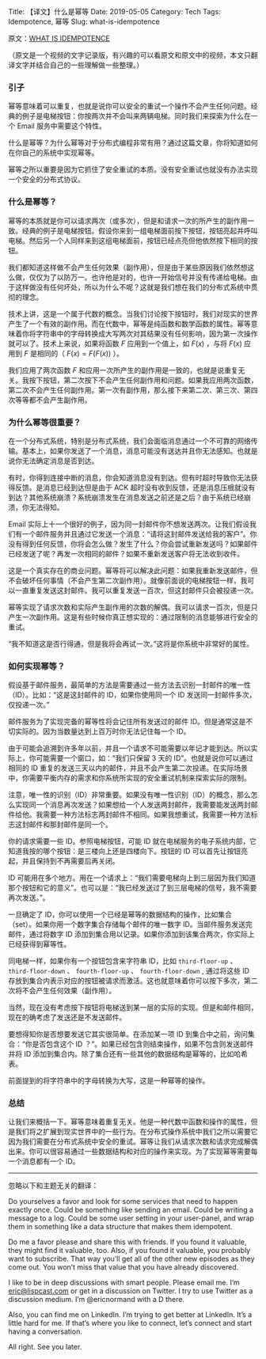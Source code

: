 Title: 【译文】什么是幂等
Date: 2019-05-05
Category: Tech
Tags: Idempotence, 幂等
Slug: what-is-idempotence

原文：[WHAT IS IDEMPOTENCE](https://lispcast.com/what-is-idempotence/)

（原文是一个视频的文字记录版，有兴趣的可以看原文和原文中的视频，本文只翻译文字并结合自己的一些理解做一些整理。）

### 引子

幂等意味着可以重复，也就是说你可以安全的重试一个操作不会产生任何问题。经典的例子是电梯按钮：你按两次并不会叫来两辆电梯。同时我们来探索为什么在一个 Email 服务中需要这个特性。

什么是幂等？为什么幂等对于分布式编程非常有用？通过这篇文章，你将知道如何在你自己的系统中实现幂等。

幂等之所以重要是因为它抓住了安全重试的本质。没有安全重试也就没有办法实现一个安全的分布式协议。

### 什么是幂等？

幂等的本质就是你可以请求两次（或多次），但是和请求一次的所产生的副作用一致。经典的例子是电梯按钮。假设你来到一组电梯面前按下按钮，按钮亮起并呼叫电梯。然后另一个人同样来到这组电梯面前，按钮已经点亮但他依然按下相同的按钮。

我们都知道这样做不会产生任何效果（副作用），但是由于某些原因我们依然想这么做，仅仅为了以防万一。也许他是对的，也许一开始信号并没有传递给电梯。由于这样做没有任何坏处，所以为什么不呢？这就是我们想在我们的分布式系统中贯彻的理念。

技术上讲，这是一个属于代数的概念。当我们讨论按下按钮时，我们对现实的世界产生了一个有效的副作用。而在代数中，幂等是纯函数和数学函数的属性。幂等意味着你将字符串中的字母转换成大写两次对其结果没有任何影响，因为第一次操作就可以了。技术上来说，如果将函数 $F$ 应用到一个值上，如 $F(x)$ ，与将 $F(x)$ 应用到 $F$ 是相同的（ $F(x)=F(F(x))$ ）。

我们应用了两次函数 $F$ 和应用一次所产生的副作用是一致的，也就是说重复无关。我按下按钮，第二次按下不会产生任何副作用和问题。如果我应用两次函数，第二次不会产生任何副作用。第一次有副作用，那么接下来第二次、第三次、第四次等等都不会产生副作用。

### 为什么幂等很重要？

在一个分布式系统，特别是分布式系统，我们会面临消息通过一个不可靠的网络传输。基本上，如果你发送了一个消息，消息可能没有送达并且你无法感知。也就是说你无法确定消息是否到达。

有时，你得到连接中断的消息，你会知道消息没有到达。但有时超时导致你无法获得反馈。是消息已经到达但是由于 ACK 超时没有收到反馈，还是消息压根就没有到达？其他系统崩溃？系统崩溃发生在消息发送之前还是之后？由于系统已经崩溃，你无法得知。

Email 实际上十一个很好的例子，因为同一封邮件你不想发送两次。让我们假设我们有一个邮件服务并且通过它发送一个消息：“请将这封邮件发送给我的客户”。你没有得到任何反馈，你将会怎么做？发生了什么？你会尝试重新发送吗？如果邮件已经发送了呢？再发一次相同的邮件？如果不重新发送客户将无法收到收件。

这是一个真实存在的商业问题。幂等将可以解决此问题：如果我重新发送邮件，但不会破坏任何事情（不会产生第二次副作用）。就像前面说的电梯按钮一样，我可以一直重复发送这封邮件。我可以重复发送一百次，但这封邮件只会被投递一次。

幂等实现了请求次数和实际产生副作用的次数的解偶。我可以请求一百次，但是只产生一次副作用。这是有些时候你真正想实现的：通过限制的消息能够进行安全的重试。

“我不知道这是否行得通，但是我将会再试一次。”这将是你系统中非常好的属性。

### 如何实现幂等？

假设基于邮件服务，最简单的方法是需要通过一些方法去识别一封邮件的唯一性（ID）。比如：“这是这封邮件的 ID，如果你使用同一个 ID 发送同一封邮件多次，仅投递一次。”

邮件服务为了实现完备的幂等性将会记住所有发送过的邮件 ID。但是通常这是不切实际的。因为当数量达到上百万时你无法记住每一个 ID。

由于可能会追溯到许多年以前，并且一个请求不可能需要以年记才能到达。所以实际上，你可能需要一个窗口，如：“我们只保留 3 天的 ID”。也就是说你可以通过相同的 ID 重复的发送三天以内的邮件，并且不会产生第二次投递。在实际场景中，你需要平衡内存的需求和你系统所实现的安全重试机制来探索实际的限制。

注意，唯一性的识别（ID）非常重要。如果没有唯一性识别（ID）的概念，那么怎么实现同一个消息再次发送？如果想给一个人发送两封邮件，我需要能发送两封邮件给他。我需要一种方法标志两封邮件不相同。如果我想重试，我需要一种方法标志这封邮件和那封邮件是同一个。

你的请求需要一些 ID。参照电梯按钮，可能 ID 就在电梯服务的电子系统内部，它知道我按的哪个按钮：是三楼向上还是四楼向下。按钮的 ID 可以首先让按钮亮起，并且保持到不再需要后再关闭。

ID 可能用在多个地方。用在一个请求上：“我们需要电梯向上到三层因为我们知道那个按钮和它的意义”。也可以是：“我已经发送过了到三层电梯的信号，我不需要再次发送。”。

一旦确定了 ID，你可以使用一个已经是幂等的数据结构的操作，比如集合（set）。如果你用一个数字集合存储每个邮件的唯一数字 ID。当邮件服务发送完邮件，通过将数字 ID 添加到集合用以记录。如果你添加到该集合两次，你实际上已经获得到幂等性。

同电梯一样，如果你有一个按钮包含来字符串 ID，比如 `third-floor-up` 、 `third-floor-down` 、 `fourth-floor-up` 、 `fourth-floor-down` , 通过将这些 ID 存放到集合内表示对应的按钮被请求而激活。这也就意味着你可以按下多次，第二次将不会产生任何效果（副作用）。

当然，现在没有考虑按下按钮将电梯送到某一层的实际的实现。但是和邮件相同，现在的确考虑了发送还是不发送邮件。

要想得知你是否想要发送它其实很简单。在添加某一项 ID 到集合中之前，询问集合：“你是否包含这个 ID ？”。如果已经包含则结束操作，如果不包含则发送邮件并将 ID 添加到集合内。除了集合还有一些其他的数据结构是幂等的，比如哈希表。

前面提到的将字符串中的字母转换为大写，这是一种幂等的操作。

### 总结

让我们来概括一下。幂等意味着重复无关。他是一种代数中函数和操作的属性，但是我们将之扩展到现实世界中的一些行为。在分布式操作系统中我们之所以需要它因为我们需要在分布式系统中安全的重试。幂等让我们从请求次数和请求完成解偶出来。你可以很容易通过一些数据结构和对应的操作来实现。为了实现幂等需要每一个消息都有一个 ID。


------

忽略以下和主题无关的翻译：

Do yourselves a favor and look for some services that need to happen exactly once. Could be something like sending an email. Could be writing a message to a log. Could be some user setting in your user-panel, and wrap them in something like a data structure that makes them idempotent.

Do me a favor please and share this with friends. If you found it valuable, they might find it valuable, too. Also, if you found it valuable, you probably want to subscribe. That way you’ll get all of the other new episodes as they come out. You won’t miss that value that you have already discovered.

I like to be in deep discussions with smart people. Please email me. I’m eric@lispcast.com or get in a discussion on Twitter. I try to use Twitter as a discussion medium. I’m @ericnormand with a D there.

Also, you can find me on LinkedIn. I’m trying to get better at LinkedIn. It’s a little hard for me. If that’s where you like to connect, let’s connect and start having a conversation.

All right. See you later.
